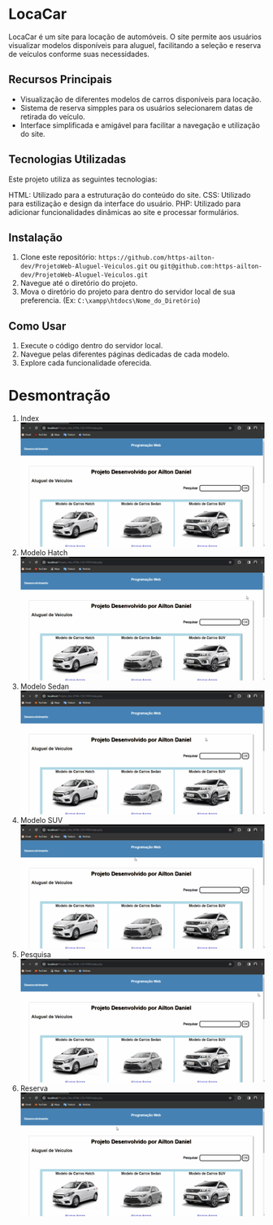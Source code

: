 # LocaCar

LocaCar é um site para locação de automóveis. O site permite aos usuários visualizar modelos disponíveis para aluguel, facilitando a seleção e reserva de veículos conforme suas necessidades.

## Recursos Principais

- Visualização de diferentes modelos de carros disponíveis para locação.
- Sistema de reserva simpples para os usuários selecionarem datas de retirada do veículo.
- Interface simplificada e amigável para facilitar a navegação e utilização do site.

## Tecnologias Utilizadas

Este projeto utiliza as seguintes tecnologias:

HTML: Utilizado para a estruturação do conteúdo do site.
CSS: Utilizado para estilização e design da interface do usuário.
PHP: Utilizado para adicionar funcionalidades dinâmicas ao site e processar formulários.

## Instalação

1. Clone este repositório: `https://github.com/https-ailton-dev/ProjetoWeb-Aluguel-Veiculos.git` ou `git@github.com:https-ailton-dev/ProjetoWeb-Aluguel-Veiculos.git`
2. Navegue até o diretório do projeto.
3. Mova o diretório do projeto para dentro do servidor local de sua preferencia. (Ex: `C:\xampp\htdocs\Nome_do_Diretório`)

## Como Usar

1. Execute o código dentro do servidor local.
2. Navegue pelas diferentes páginas dedicadas de cada modelo.
3. Explore cada funcionalidade oferecida.

# Desmontração
1. Index
![](gif/demonstracao_index.gif)
2. Modelo Hatch
![](gif/demonstracao_hatch.gif)
3. Modelo Sedan
![](gif/demonstracao_sedan.gif)
4. Modelo SUV
![](gif/demonstracao_suv.gif)
5. Pesquisa
![](gif/demonstracao_pesquisa.gif)
6. Reserva
![](gif/demonstracao_reservar.gif)